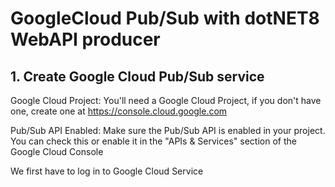 # GoogleCloud Pub/Sub with dotNET8 WebAPI producer

## 1. Create Google Cloud Pub/Sub service

Google Cloud Project: You'll need a Google Cloud Project, if you don't have one, create one at https://console.cloud.google.com

Pub/Sub API Enabled: Make sure the Pub/Sub API is enabled in your project. You can check this or enable it in the "APIs & Services" section of the Google Cloud Console

We first have to log in to Google Cloud Service

